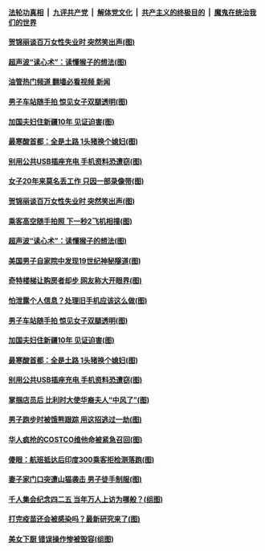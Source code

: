 ####  [法轮功真相](../../../../basic/blob/master/README.md?t=04261232) &nbsp;|&nbsp; [九评共产党](../../../../9ping.md/blob/master/README.md?t=04261232) &nbsp;|&nbsp; [解体党文化](../../../../jtdwh.md/blob/master/README.md?t=04261232)  &nbsp;|&nbsp; [共产主义的终极目的](../../../../gczydzjmd.md/blob/master/README.md?t=04261232) &nbsp;|&nbsp; [魔鬼在统治我们的世界](../../../../mgztzwmdsj.md/blob/master/README.md?t=04261232) 

#### [贺锦丽谈百万女性失业时 突然笑出声(图)](../pages/p3/969860.md?t=04261232) 

#### [超声波“读心术”：读懂猴子的想法(图)](../pages/p3/969850.md?t=04261232) 

#### [油管热门频道 翻墙必看视频 新闻](http://159.65.108.143:81/youtube.html)

#### [男子车站随手拍 惊见女子双腿透明(图)](../pages/p3/969364.md?t=04261232) 

#### [加国夫妇住新疆10年 见证迫害(图)](../pages/p3/969700.md?t=04261232) 

#### [最寒酸首都：全是土路 1头猪换个媳妇(图)](../pages/p3/969358.md?t=04261232) 

#### [别用公共USB插座充电 手机资料恐遭窃(图)](../pages/p3/969693.md?t=04261232) 

#### [女子20年来莫名丢工作 只因一部录像带(图)](../pages/p3/969898.md?t=04261232) 


#### [贺锦丽谈百万女性失业时 突然笑出声(图)](../pages/p3/969860.md?t=04261232) 

#### [乘客高空随手拍照 下一秒2飞机相撞(图)](../pages/p3/969851.md?t=04261232) 

#### [超声波“读心术”：读懂猴子的想法(图)](../pages/p3/969850.md?t=04261232) 

#### [美国男子自家院中发现19世纪神秘隧道(图)](../pages/p3/969813.md?t=04261232) 

#### [奇特楼梯让购房者却步 网友称大开眼界(图)](../pages/p3/969801.md?t=04261232) 

#### [怕泄露个人信息？处理旧手机应该这么做(图)](../pages/p3/969465.md?t=04261232) 

#### [男子车站随手拍 惊见女子双腿透明(图)](../pages/p3/969364.md?t=04261232) 

#### [加国夫妇住新疆10年 见证迫害(图)](../pages/p3/969700.md?t=04261232) 

#### [最寒酸首都：全是土路 1头猪换个媳妇(图)](../pages/p3/969358.md?t=04261232) 

#### [别用公共USB插座充电 手机资料恐遭窃(图)](../pages/p3/969693.md?t=04261232) 

#### [掌掴店员后 比利时大使华裔夫人“中风了”(图)](../pages/p3/969668.md?t=04261232) 

#### [男子跑步时被饿熊跟踪 用这招逃过一劫(图)](../pages/p3/969681.md?t=04261232) 

#### [华人疯抢的COSTCO维他命被紧急召回(图)](../pages/p3/969666.md?t=04261232) 

#### [傻眼：航班抵达后印度300乘客拒检测落跑(图)](../pages/p3/969661.md?t=04261232) 

#### [妻子家门口突遭山猫袭击 男子徒手制服(图)](../pages/p3/969627.md?t=04261232) 

#### [千人集会纪念四二五 当年万人上访为哪般？(组图)](../pages/p3/969583.md?t=04261232) 

#### [打完疫苗还会被感染吗？最新研究来了(图)](../pages/p3/969590.md?t=04261232) 

#### [美女下厨 错误操作惨被毁容(组图)](../pages/p3/969592.md?t=04261232) 

<img src='http://gfw-breaker.win/goodnews/indexes/p3.md' width='0px' height='0px'/>
